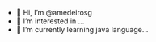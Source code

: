 - 👋 Hi, I’m @amedeirosg
- 👀 I’m interested in ...
- 🌱 I’m currently learning java language...


<!---
amedeirosg/amedeirosg is a ✨ special ✨ repository because its `README.md` (this file) appears on your GitHub profile.
You can click the Preview link to take a look at your changes.
--->
